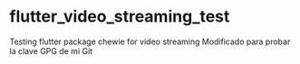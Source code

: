# flutter_video_streaming_test
Testing flutter package chewie for video streaming
Modificado para probar la clave GPG de mi Git
